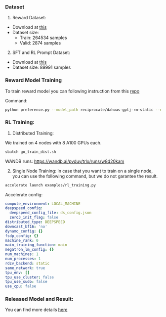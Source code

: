 ### Dataset

1. Reward Dataset:
- Download at [this](https://huggingface.co/datasets/reciprocate/oasst_hh_shp_hellaswag_webgpt_rm_dataset)
- Dataset size:
    - Train: 264534 samples
    - Valid: 2874 samples

2.  SFT and RL Prompt Dataset:
- Download at [this](https://huggingface.co/datasets/pvduy/stable_vicuna_oasst_format)
- Dataset size: 89991 samples

### Reward Model Training
To train reward model you can following instruction from this [repo](https://github.com/CarperAI/autocrit)

Command:
```bash
python preference.py --model_path reciprocate/dahoas-gptj-rm-static --dataset reciprocate/oasst_hh_shp_hellaswag_webgpt_rm_dataset --batch_size 2 --eval_interval 500 --lr 0.000001
```

### RL Training:

1. Distributed Training:

We trained on 4 nodes with 8 A100 GPUs each.


```bash
sbatch go_train_dist.sh
```

WANDB runs: https://wandb.ai/pvduy/trlx/runs/w8d20kam

2. Single Node Training:
In case that you want to train on a single node, you can use the following command, but we do not garantee the result.

```bash
accelerate launch examples/rl_training.py
```

Accelerate config:
```yaml
compute_environment: LOCAL_MACHINE
deepspeed_config:
  deepspeed_config_file: ds_config.json
  zero3_init_flag: false
distributed_type: DEEPSPEED
downcast_bf16: 'no'
dynamo_config: {}
fsdp_config: {}
machine_rank: 0
main_training_function: main
megatron_lm_config: {}
num_machines: 1
num_processes: 1
rdzv_backend: static
same_network: true
tpu_env: []
tpu_use_cluster: false
tpu_use_sudo: false
use_cpu: false
```

### Released Model and Result:
You can find more details [here](https://huggingface.co/pvduy/stable-vicuna-13b-version2)
